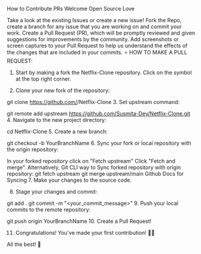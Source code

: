 How to Contribute
PRs Welcome Open Source Love

Take a look at the existing Issues or create a new issue!
Fork the Repo, create a branch for any issue that you are working on and commit your work.
Create a Pull Request (PR), which will be promptly reviewed and given suggestions for improvements by the community.
Add screenshots or screen captures to your Pull Request to help us understand the effects of the changes that are included in your commits.
⭐ HOW TO MAKE A PULL REQUEST:
1. Start by making a fork the Netflix-Clone repository. Click on the  symbol at the top right corner.

2. Clone your new fork of the repository:

git clone https://github.com/<your-github-username>/Netflix-Clone
3. Set upstream command:

git remote add upstream https://github.com/Susmita-Dey/Netflix-Clone.git
4. Navigate to the new project directory:

cd Netflix-Clone
5. Create a new branch:

git checkout -b YourBranchName
6. Sync your fork or local repository with the origin repository:

In your forked repository click on "Fetch upstream"
Click "Fetch and merge".
Alternatively, Git CLI way to Sync forked repository with origin repository:
git fetch upstream
git merge upstream/main
Github Docs for Syncing
7. Make your changes to the source code.

8. Stage your changes and commit:

git add .
git commit -m "<your_commit_message>"
9. Push your local commits to the remote repository:

git push origin YourBranchName
10. Create a Pull Request!

11. Congratulations! You've made your first contribution! 🙌🏼

All the best! 🥇
